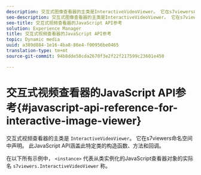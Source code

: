 ```yaml
---
description: 交互式图像查看器的主类是InteractiveVideoViewer。 它在s7viewers命名空间中声明。 此JavaScript API涵盖此特定类的构造函数、方法和回调。
seo-description: 交互式图像查看器的主类是InteractiveVideoViewer。 它在s7viewers命名空间中声明。 此JavaScript API涵盖此特定类的构造函数、方法和回调。
seo-title: 交互式视频查看器的JavaScript API参考
solution: Experience Manager
title: 交互式视频查看器的JavaScript API参考
topic: Dynamic media
uuid: a389d884-1e16-4ba8-86e4-f00956be0465
translation-type: tm+mt
source-git-commit: 94b8dde58cda2670f3e2f22f217599c23601e450

---
```



# 交互式视频查看器的JavaScript API参考{#javascript-api-reference-for-interactive-image-viewer}

交互式视频查看器的主类是 `InteractiveVideoViewer`。 它在s7viewers命名空间中声明。 此JavaScript API涵盖此特定类的构造函数、方法和回调。

在以下所有示例中， `<instance>` 代表从类实例化的JavaScript查看器对象的实际名 `s7viewers.InteractiveVideoViewer` 称。
